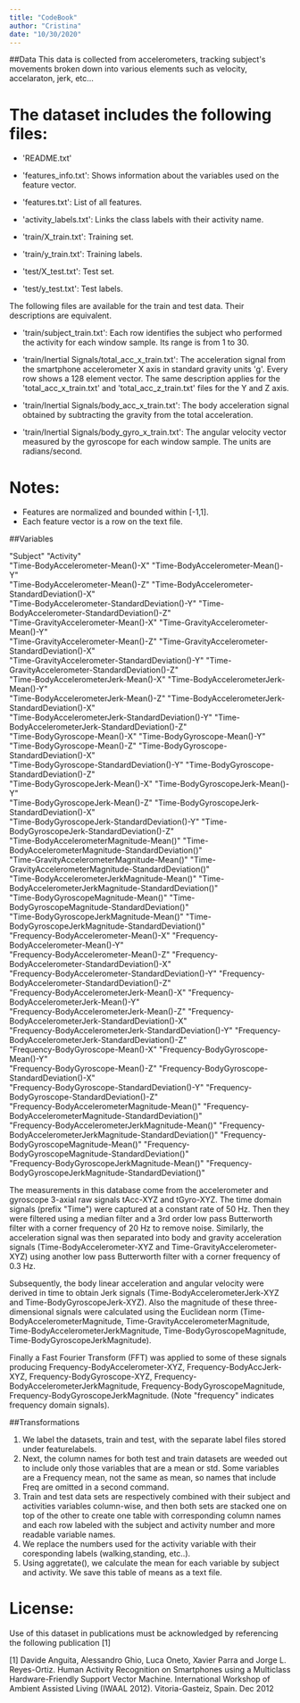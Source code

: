 ```yaml
---
title: "CodeBook"
author: "Cristina"
date: "10/30/2020"
---
```


##Data
This data is collected from accelerometers, tracking subject's movements broken down into various elements such as velocity, accelaraton, jerk, etc...

The dataset includes the following files:
=========================================

- 'README.txt'

- 'features_info.txt': Shows information about the variables used on the feature vector.

- 'features.txt': List of all features.

- 'activity_labels.txt': Links the class labels with their activity name.

- 'train/X_train.txt': Training set.

- 'train/y_train.txt': Training labels.

- 'test/X_test.txt': Test set.

- 'test/y_test.txt': Test labels.

The following files are available for the train and test data. Their descriptions are equivalent. 

- 'train/subject_train.txt': Each row identifies the subject who performed the activity for each window sample. Its range is from 1 to 30. 

- 'train/Inertial Signals/total_acc_x_train.txt': The acceleration signal from the smartphone accelerometer X axis in standard gravity units 'g'. Every row shows a 128 element vector. The same description applies for the 'total_acc_x_train.txt' and 'total_acc_z_train.txt' files for the Y and Z axis. 

- 'train/Inertial Signals/body_acc_x_train.txt': The body acceleration signal obtained by subtracting the gravity from the total acceleration. 

- 'train/Inertial Signals/body_gyro_x_train.txt': The angular velocity vector measured by the gyroscope for each window sample. The units are radians/second. 

Notes: 
======
- Features are normalized and bounded within [-1,1].
- Each feature vector is a row on the text file.

##Variables

"Subject"                                                      "Activity"                                                    
"Time-BodyAccelerometer-Mean()-X"                              "Time-BodyAccelerometer-Mean()-Y"                             
"Time-BodyAccelerometer-Mean()-Z"                              "Time-BodyAccelerometer-StandardDeviation()-X"                
"Time-BodyAccelerometer-StandardDeviation()-Y"                 "Time-BodyAccelerometer-StandardDeviation()-Z"                
"Time-GravityAccelerometer-Mean()-X"                           "Time-GravityAccelerometer-Mean()-Y"                          
"Time-GravityAccelerometer-Mean()-Z"                           "Time-GravityAccelerometer-StandardDeviation()-X"             
"Time-GravityAccelerometer-StandardDeviation()-Y"              "Time-GravityAccelerometer-StandardDeviation()-Z"             
"Time-BodyAccelerometerJerk-Mean()-X"                          "Time-BodyAccelerometerJerk-Mean()-Y"                         
"Time-BodyAccelerometerJerk-Mean()-Z"                          "Time-BodyAccelerometerJerk-StandardDeviation()-X"            
"Time-BodyAccelerometerJerk-StandardDeviation()-Y"             "Time-BodyAccelerometerJerk-StandardDeviation()-Z"            
"Time-BodyGyroscope-Mean()-X"                                  "Time-BodyGyroscope-Mean()-Y"                                 
"Time-BodyGyroscope-Mean()-Z"                                  "Time-BodyGyroscope-StandardDeviation()-X"                    
"Time-BodyGyroscope-StandardDeviation()-Y"                     "Time-BodyGyroscope-StandardDeviation()-Z"                    
"Time-BodyGyroscopeJerk-Mean()-X"                              "Time-BodyGyroscopeJerk-Mean()-Y"                             
"Time-BodyGyroscopeJerk-Mean()-Z"                              "Time-BodyGyroscopeJerk-StandardDeviation()-X"                
"Time-BodyGyroscopeJerk-StandardDeviation()-Y"                 "Time-BodyGyroscopeJerk-StandardDeviation()-Z"                
"Time-BodyAccelerometerMagnitude-Mean()"                       "Time-BodyAccelerometerMagnitude-StandardDeviation()"         
"Time-GravityAccelerometerMagnitude-Mean()"                    "Time-GravityAccelerometerMagnitude-StandardDeviation()"      
"Time-BodyAccelerometerJerkMagnitude-Mean()"                   "Time-BodyAccelerometerJerkMagnitude-StandardDeviation()"     
"Time-BodyGyroscopeMagnitude-Mean()"                           "Time-BodyGyroscopeMagnitude-StandardDeviation()"             
"Time-BodyGyroscopeJerkMagnitude-Mean()"                       "Time-BodyGyroscopeJerkMagnitude-StandardDeviation()"         
"Frequency-BodyAccelerometer-Mean()-X"                         "Frequency-BodyAccelerometer-Mean()-Y"                        
"Frequency-BodyAccelerometer-Mean()-Z"                         "Frequency-BodyAccelerometer-StandardDeviation()-X"           
"Frequency-BodyAccelerometer-StandardDeviation()-Y"            "Frequency-BodyAccelerometer-StandardDeviation()-Z"           
"Frequency-BodyAccelerometerJerk-Mean()-X"                     "Frequency-BodyAccelerometerJerk-Mean()-Y"                    
"Frequency-BodyAccelerometerJerk-Mean()-Z"                     "Frequency-BodyAccelerometerJerk-StandardDeviation()-X"       
"Frequency-BodyAccelerometerJerk-StandardDeviation()-Y"        "Frequency-BodyAccelerometerJerk-StandardDeviation()-Z"       
"Frequency-BodyGyroscope-Mean()-X"                             "Frequency-BodyGyroscope-Mean()-Y"                            
"Frequency-BodyGyroscope-Mean()-Z"                             "Frequency-BodyGyroscope-StandardDeviation()-X"               
"Frequency-BodyGyroscope-StandardDeviation()-Y"                "Frequency-BodyGyroscope-StandardDeviation()-Z"               
"Frequency-BodyAccelerometerMagnitude-Mean()"                  "Frequency-BodyAccelerometerMagnitude-StandardDeviation()"    
"Frequency-BodyAccelerometerJerkMagnitude-Mean()"              "Frequency-BodyAccelerometerJerkMagnitude-StandardDeviation()"
"Frequency-BodyGyroscopeMagnitude-Mean()"                      "Frequency-BodyGyroscopeMagnitude-StandardDeviation()"        
"Frequency-BodyGyroscopeJerkMagnitude-Mean()"                  "Frequency-BodyGyroscopeJerkMagnitude-StandardDeviation()"   

The measurements in this database come from the accelerometer and gyroscope 3-axial raw signals tAcc-XYZ and tGyro-XYZ. The time domain signals (prefix "Time") were captured at a constant rate of 50 Hz. Then they were filtered using a median filter and a 3rd order low pass Butterworth filter with a corner frequency of 20 Hz to remove noise. Similarly, the acceleration signal was then separated into body and gravity acceleration signals (Time-BodyAccelerometer-XYZ and Time-GravityAccelerometer-XYZ) using another low pass Butterworth filter with a corner frequency of 0.3 Hz. 

Subsequently, the body linear acceleration and angular velocity were derived in time to obtain Jerk signals (Time-BodyAccelerometerJerk-XYZ and Time-BodyGyroscopeJerk-XYZ). Also the magnitude of these three-dimensional signals were calculated using the Euclidean norm (Time-BodyAccelerometerMagnitude, Time-GravityAccelerometerMagnitude, Time-BodyAccelerometerJerkMagnitude, Time-BodyGyroscopeMagnitude, Time-BodyGyroscopeJerkMagnitude). 

Finally a Fast Fourier Transform (FFT) was applied to some of these signals producing Frequency-BodyAccelerometer-XYZ, Frequency-BodyAccJerk-XYZ, Frequency-BodyGyroscope-XYZ, Frequency-BodyAccelerometerJerkMagnitude, Frequency-BodyGyroscopeMagnitude, Frequency-BodyGyroscopeJerkMagnitude. (Note "frequency" indicates frequency domain signals). 


##Transformations

1. We label the datasets, train and test, with the separate label files stored under featurelabels.
2. Next, the column names for both test and train datasets are weeded out to include only those variables that are a mean or std. Some variables are a Frequency mean, not the same as mean, so names that include Freq are omitted in a second command.
3. Train and test data sets are respectively combined with their subject and activities variables column-wise, and then both sets are stacked one on top of the other to create one table with corresponding column names and each row labeled with the subject and activity number and more readable variable names.
4. We replace the numbers used for the activity variable with their coresponding labels (walking,standing, etc..).
5. Using aggretate(), we calculate the mean for each variable by subject and activity. We save this table of means as a text file. 

License:
========

Use of this dataset in publications must be acknowledged by referencing the following publication [1] 

[1] Davide Anguita, Alessandro Ghio, Luca Oneto, Xavier Parra and Jorge L. Reyes-Ortiz. Human Activity Recognition on Smartphones using a Multiclass Hardware-Friendly Support Vector Machine. International Workshop of Ambient Assisted Living (IWAAL 2012). Vitoria-Gasteiz, Spain. Dec 2012
